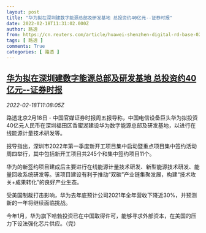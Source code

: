 ```yaml
---
layout: post
title: "华为拟在深圳建数字能源总部及研发基地 总投资约40亿元--证券时报"
date: 2022-02-18T11:31:02.000Z
author: 路透
from: https://cn.reuters.com/article/huawei-shenzhen-digital-rd-base-0218-idCNKBS2KN11S
tags: [ 路透 ]
comments: True
categories: [ 路透 ]
---
```

<!--1645183862000-->
[华为拟在深圳建数字能源总部及研发基地 总投资约40亿元--证券时报](https://cn.reuters.com/article/huawei-shenzhen-digital-rd-base-0218-idCNKBS2KN11S)
------

<div>
<div><i>2022-02-18T11:08:05Z</i></div><p>路透北京2月18日 - 中国官媒证券时报周五报导称，中国电信设备巨头华为拟投资40亿元人民币在深圳福田区香蜜湖建设华为数字能源总部及研发基地，以进行在线能源计量技术研发等。</p><p>报导指出，深圳市2022年第一季度新开工项目集中启动暨重点项目集中签约活动周四举行，其中包括新开工项目共245个和集中签约项目11个。</p><p>华为的新签约项目建成后主要进行在线能源计量技术研发、新型能源技术研发、能量回收系统研发等。该项目建设有利于推动“双碳”产业链集聚发展，构建“技术攻关+成果转化”的良好产业生态。</p><p>受美国制裁打击影响，华为去年底预计公司2021年全年营收下降近30%，并预测新的一年将继续面临挑战。</p><p>今年1月，华为旗下哈勃投资已在中国取得许可，能够寻求外部资本，在美国的压力下设法强化芯片供应。（完）</p>
</div>
